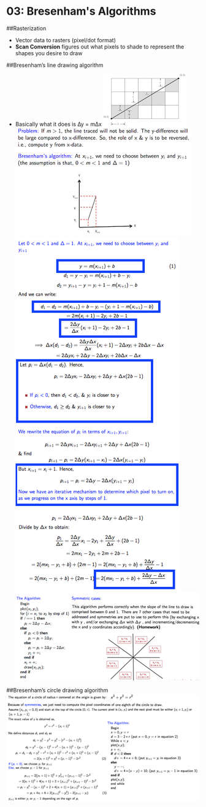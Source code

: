 # 03: Bresenham's Algorithms
##Rasterization
- Vector data to rasters (pixel/dot format)
- **Scan Conversion** figures out what pixels to shade to represent the shapes you desire to draw

##Bresenham’s line drawing algorithm
- Basically what it does is ∆y = m∆x
![Line drawing algorithm idea](bresenhamslinealgorithm.png)
![Bresenham's line drawing algorithm](lineAlgorithm.png)
![drawing a line](linedrawing.png)
![Bresenham's line drawing algorithm](algorithm.png)

##Bresenham’s circle drawing algorithm
![Bresenham's circle drawing algorithm](circlealgorithm.png)